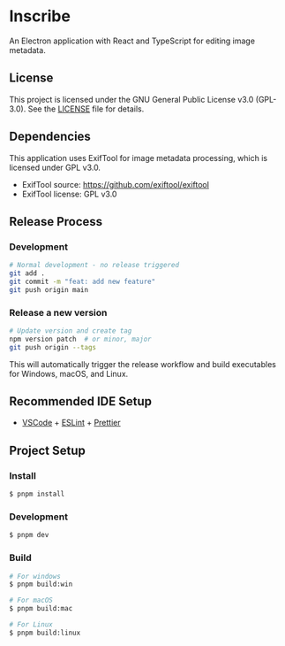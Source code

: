 # Inscribe

An Electron application with React and TypeScript for editing image metadata.

## License

This project is licensed under the GNU General Public License v3.0 (GPL-3.0). See the [LICENSE](LICENSE) file for details.

## Dependencies

This application uses ExifTool for image metadata processing, which is licensed under GPL v3.0.
- ExifTool source: https://github.com/exiftool/exiftool
- ExifTool license: GPL v3.0

## Release Process

### Development
```bash
# Normal development - no release triggered
git add .
git commit -m "feat: add new feature"
git push origin main
```

### Release a new version
```bash
# Update version and create tag
npm version patch  # or minor, major
git push origin --tags
```

This will automatically trigger the release workflow and build executables for Windows, macOS, and Linux.

## Recommended IDE Setup

- [VSCode](https://code.visualstudio.com/) + [ESLint](https://marketplace.visualstudio.com/items?itemName=dbaeumer.vscode-eslint) + [Prettier](https://marketplace.visualstudio.com/items?itemName=esbenp.prettier-vscode)

## Project Setup

### Install

```bash
$ pnpm install
```

### Development

```bash
$ pnpm dev
```

### Build

```bash
# For windows
$ pnpm build:win

# For macOS
$ pnpm build:mac

# For Linux
$ pnpm build:linux
```
